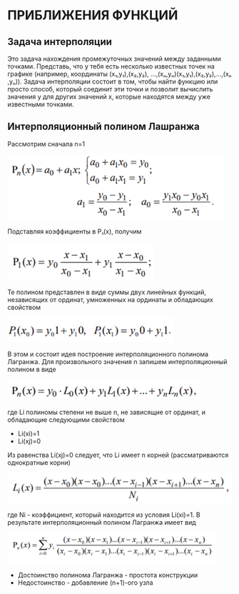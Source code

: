 # ПРИБЛИЖЕНИЯ ФУНКЦИЙ

## Задача интерполяции

Это задача нахождения промежуточных значений между заданными точками. Представь, что у тебя есть несколько известных точек на графике (например, координаты (x₁,y₁),(x₂,y₂), …,(xₙ,yₙ)(x₁​,y₁​),(x₂​,y₂​),…,(xₙ​,yₙ​)). Задача интерполяции состоит в том, чтобы найти функцию или просто способ, который соединит эти точки и позволит вычислить значения y для других значений x, которые находятся между уже известными точками.

## Интерполяционный полином Лашранжа

Рассмотрим сначала n=1

![](https://github.com/Soup-o-Stat/Computational-mathematics-a-test/blob/main/%D0%9C%D0%B5%D1%82%D0%BE%D0%B4%D0%B8%D1%87%D0%BA%D0%B0/%D0%9F%D0%A4_%D1%81%D0%BA%D1%80%D0%B8%D0%BD%D1%8B/screenshot1.PNG)

Подставляя коэффициенты в P₁(x), получим

![](https://github.com/Soup-o-Stat/Computational-mathematics-a-test/blob/main/%D0%9C%D0%B5%D1%82%D0%BE%D0%B4%D0%B8%D1%87%D0%BA%D0%B0/%D0%9F%D0%A4_%D1%81%D0%BA%D1%80%D0%B8%D0%BD%D1%8B/screenshot2.PNG)

Те полином представлен в виде суммы двух линейных функций, независящих от ординат, умноженных на ординаты и обладающих свойством

![](https://github.com/Soup-o-Stat/Computational-mathematics-a-test/blob/main/%D0%9C%D0%B5%D1%82%D0%BE%D0%B4%D0%B8%D1%87%D0%BA%D0%B0/%D0%9F%D0%A4_%D1%81%D0%BA%D1%80%D0%B8%D0%BD%D1%8B/screenshot3.PNG)

В этом и состоит идея построение интерполяционного полинома Лагранжа. Для произвольного значения n запишем интерполяционный полином в виде

![](https://github.com/Soup-o-Stat/Computational-mathematics-a-test/blob/main/%D0%9C%D0%B5%D1%82%D0%BE%D0%B4%D0%B8%D1%87%D0%BA%D0%B0/%D0%9F%D0%A4_%D1%81%D0%BA%D1%80%D0%B8%D0%BD%D1%8B/screenshot4.PNG)

где Li полиномы степени не выше n, не зависящие от ординат, и обладающие следующими свойством

 - Li(xi)=1
 - Li(xj)=0

Из равенства Li(xj)=0 следует, что Li имеет n корней (рассматриваются однократные корни)

![](https://github.com/Soup-o-Stat/Computational-mathematics-a-test/blob/main/%D0%9C%D0%B5%D1%82%D0%BE%D0%B4%D0%B8%D1%87%D0%BA%D0%B0/%D0%9F%D0%A4_%D1%81%D0%BA%D1%80%D0%B8%D0%BD%D1%8B/screenshot5.PNG)

где Ni - коэффициент, который находится из условия Li(xi)=1. В результате интерполяционный полином Лагранжа имеет вид

![](https://github.com/Soup-o-Stat/Computational-mathematics-a-test/blob/main/%D0%9C%D0%B5%D1%82%D0%BE%D0%B4%D0%B8%D1%87%D0%BA%D0%B0/%D0%9F%D0%A4_%D1%81%D0%BA%D1%80%D0%B8%D0%BD%D1%8B/screenshot6.PNG)

 - Достоинство полинома Лагранжа - простота конструкции
 - Недостоинство - добавление (n+1)-ого узла